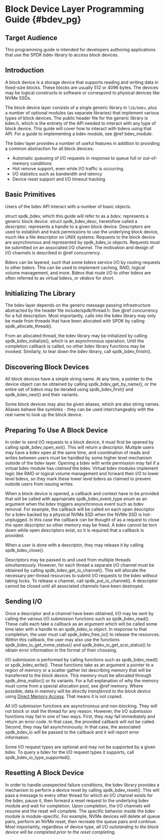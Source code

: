 # Block Device Layer Programming Guide {#bdev_pg}

## Target Audience

This programming guide is intended for developers authoring applications that
use the SPDK bdev library to access block devices.

## Introduction

A block device is a storage device that supports reading and writing data in
fixed-size blocks. These blocks are usually 512 or 4096 bytes. The
devices may be logical constructs in software or correspond to physical
devices like NVMe SSDs.

The block device layer consists of a single generic library in `lib/bdev`,
plus a number of optional modules (as separate libraries) that implement
various types of block devices. The public header file for the generic library
is bdev.h, which is the entirety of the API needed to interact with any type
of block device. This guide will cover how to interact with bdevs using that
API. For a guide to implementing a bdev module, see @ref bdev_module.

The bdev layer provides a number of useful features in addition to providing a
common abstraction for all block devices:

- Automatic queueing of I/O requests in response to queue full or out-of-memory conditions
- Hot remove support, even while I/O traffic is occurring.
- I/O statistics such as bandwidth and latency
- Device reset support and I/O timeout tracking

## Basic Primitives

Users of the bdev API interact with a number of basic objects.

struct spdk_bdev, which this guide will refer to as a *bdev*, represents a
generic block device. struct spdk_bdev_desc, heretofore called a *descriptor*,
represents a handle to a given block device. Descriptors are used to establish
and track permissions to use the underlying block device, much like a file
descriptor on UNIX systems. Requests to the block device are asynchronous and
represented by spdk_bdev_io objects. Requests must be submitted on an
associated I/O channel. The motivation and design of I/O channels is described
in @ref concurrency.

Bdevs can be layered, such that some bdevs service I/O by routing requests to
other bdevs. This can be used to implement caching, RAID, logical volume
management, and more. Bdevs that route I/O to other bdevs are often referred
to as virtual bdevs, or *vbdevs* for short.

## Initializing The Library

The bdev layer depends on the generic message passing infrastructure
abstracted by the header file include/spdk/thread.h. See @ref concurrency for a
full description. Most importantly, calls into the bdev library may only be
made from threads that have been allocated with SPDK by calling
spdk_allocate_thread().

From an allocated thread, the bdev library may be initialized by calling
spdk_bdev_initialize(), which is an asynchronous operation. Until the completion
callback is called, no other bdev library functions may be invoked. Similarly,
to tear down the bdev library, call spdk_bdev_finish().

## Discovering Block Devices

All block devices have a simple string name. At any time, a pointer to the
device object can be obtained by calling spdk_bdev_get_by_name(), or the entire
set of bdevs may be iterated using spdk_bdev_first() and spdk_bdev_next() and
their variants.

Some block devices may also be given aliases, which are also string names.
Aliases behave like symlinks - they can be used interchangeably with the real
name to look up the block device.

## Preparing To Use A Block Device

In order to send I/O requests to a block device, it must first be opened by
calling spdk_bdev_open_ext(). This will return a descriptor. Multiple users may have
a bdev open at the same time, and coordination of reads and writes between
users must be handled by some higher level mechanism outside of the bdev
layer. Opening a bdev with write permission may fail if a virtual bdev module
has *claimed* the bdev. Virtual bdev modules implement logic like RAID or
logical volume management and forward their I/O to lower level bdevs, so they
mark these lower level bdevs as claimed to prevent outside users from issuing
writes.

When a block device is opened, a callback and context have to be provided that
will be called with appropriate spdk_bdev_event_type enum as an argument when
the bdev triggers asynchronous event such as bdev removal. For example,
the callback will be called on each open descriptor for a bdev backed by
a physical NVMe SSD when the NVMe SSD is hot-unplugged. In this case
the callback can be thought of as a request to close the open descriptor so
other memory may be freed. A bdev cannot be torn down while open descriptors
exist, so it is required that a callback is provided.

When a user is done with a descriptor, they may release it by calling
spdk_bdev_close().

Descriptors may be passed to and used from multiple threads simultaneously.
However, for each thread a separate I/O channel must be obtained by calling
spdk_bdev_get_io_channel(). This will allocate the necessary per-thread
resources to submit I/O requests to the bdev without taking locks. To release
a channel, call spdk_put_io_channel(). A descriptor cannot be closed until
all associated channels have been destroyed.

## Sending I/O

Once a descriptor and a channel have been obtained, I/O may be sent by calling
the various I/O submission functions such as spdk_bdev_read(). These calls each
take a callback as an argument which will be called some time later with a
handle to an spdk_bdev_io object. In response to that completion, the user
must call spdk_bdev_free_io() to release the resources. Within this callback,
the user may also use the functions spdk_bdev_io_get_nvme_status() and
spdk_bdev_io_get_scsi_status() to obtain error information in the format of
their choosing.

I/O submission is performed by calling functions such as spdk_bdev_read() or
spdk_bdev_write(). These functions take as an argument a pointer to a region of
memory or a scatter gather list describing memory that will be transferred to
the block device. This memory must be allocated through spdk_dma_malloc() or
its variants. For a full explanation of why the memory must come from a
special allocation pool, see @ref memory. Where possible, data in memory will
be *directly transferred to the block device* using
[Direct Memory Access](https://en.wikipedia.org/wiki/Direct_memory_access).
That means it is not copied.

All I/O submission functions are asynchronous and non-blocking. They will not
block or stall the thread for any reason. However, the I/O submission
functions may fail in one of two ways. First, they may fail immediately and
return an error code. In that case, the provided callback will not be called.
Second, they may fail asynchronously. In that case, the associated
spdk_bdev_io will be passed to the callback and it will report error
information.

Some I/O request types are optional and may not be supported by a given bdev.
To query a bdev for the I/O request types it supports, call
spdk_bdev_io_type_supported().

## Resetting A Block Device

In order to handle unexpected failure conditions, the bdev library provides a
mechanism to perform a device reset by calling spdk_bdev_reset(). This will pass
a message to every other thread for which an I/O channel exists for the bdev,
pause it, then forward a reset request to the underlying bdev module and wait
for completion. Upon completion, the I/O channels will resume and the reset
will complete. The specific behavior inside the bdev module is
module-specific. For example, NVMe devices will delete all queue pairs,
perform an NVMe reset, then recreate the queue pairs and continue. Most
importantly, regardless of device type, *all I/O outstanding to the block
device will be completed prior to the reset completing.*
